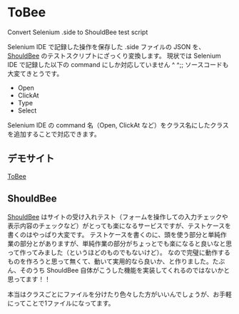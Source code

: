 # ToBee
Convert Selenium .side to ShouldBee test script

Selenium IDE で記録した操作を保存した .side ファイルの JSON を、[ShouldBee](https://shouldbee.at/) のテストスクリプトにざっくり変換します。
現状では Selenium IDE で記録した以下の command にしか対応していません ^ ^;;
ソースコードも大変てきとうです。

* Open
* ClickAt
* Type
* Select

Selenium IDE の command 名（Open, ClickAt など）をクラス名にしたクラスを追加することで対応できます。

## デモサイト

[ToBee](http://jp.xoopsdev.com/toBee/convert.php)

## ShouldBee

[ShouldBee](https://shouldbee.at/) はサイトの受け入れテスト（フォームを操作しての入力チェックや表示内容のチェックなど）がとっても楽になるサービスですが、テストケースを書くのはやっぱり大変です。
テストケースを書くのに、頭を使う部分と単純作業の部分とがありますが、単純作業の部分がちょっとでも楽になると良いなと思って作ってみました（というほどのものでもないけど）。
なので完璧に動作するものを作ろうと思って無くて、動いて実用的なら良いか、と作りました。たぶん、そのうち ShouldBee 自体がこうした機能を実装してくれるのではないかと思ってます！！

本当はクラスごとにファイルを分けたり色々した方がいいんでしょうが、お手軽にってことで1ファイルになってます。
